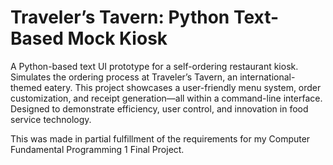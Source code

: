 # Traveler’s Tavern: Python Text-Based Mock Kiosk

A Python-based text UI prototype for a self-ordering restaurant kiosk. Simulates the ordering process at Traveler’s Tavern, an international-themed eatery. This project showcases a user-friendly menu system, order customization, and receipt generation—all within a command-line interface. Designed to demonstrate efficiency, user control, and innovation in food service technology.

This was made in partial fulfillment of the requirements for my Computer Fundamental Programming 1 Final Project.
